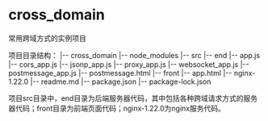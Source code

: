# cross_domain
常用跨域方式的实例项目

项目目录结构：
|-- cross_domain
    |-- node_modules
    |-- src 
        |-- end
            |-- app.js
            |-- cors_app.js
            |-- jsonp_app.js
            |-- proxy_app.js
            |-- websocket_app.js
            |-- postmessage_app.js
            |-- postmessage.html
        |-- front
            |-- app.html
        |-- nginx-1.22.0
    |-- readme.md
    |-- package.json
    |-- package-lock.json

项目src目录中，end目录为后端服务器代码，其中包括各种跨域请求方式的服务器代码；front目录为前端页面代码；nginx-1.22.0为nginx服务代码。
